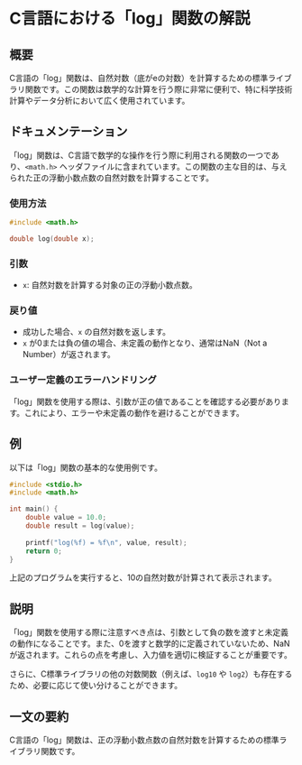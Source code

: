 <!--
Meta Description: # C言語における「log」関数の解説 ## 概要 C言語の「log」関数は、自然対数（底がeの対数）を計算するための標準ライブラリ関数です。この関数は数学的な計算を行う際に非常に便利で、特に科学技術計算やデータ分析において広く使用されています。 ## ドキュメンテーション 「log」関数は、C言語...
Meta Keywords: log, double, 関数は, math, include
-->

# C言語における「log」関数の解説

## 概要
C言語の「log」関数は、自然対数（底がeの対数）を計算するための標準ライブラリ関数です。この関数は数学的な計算を行う際に非常に便利で、特に科学技術計算やデータ分析において広く使用されています。

## ドキュメンテーション
「log」関数は、C言語で数学的な操作を行う際に利用される関数の一つであり、`<math.h>` ヘッダファイルに含まれています。この関数の主な目的は、与えられた正の浮動小数点数の自然対数を計算することです。

### 使用方法
```c
#include <math.h>

double log(double x);
```

### 引数
- `x`: 自然対数を計算する対象の正の浮動小数点数。

### 戻り値
- 成功した場合、`x` の自然対数を返します。
- `x` が0または負の値の場合、未定義の動作となり、通常はNaN（Not a Number）が返されます。

### ユーザー定義のエラーハンドリング
「log」関数を使用する際は、引数が正の値であることを確認する必要があります。これにより、エラーや未定義の動作を避けることができます。

## 例
以下は「log」関数の基本的な使用例です。

```c
#include <stdio.h>
#include <math.h>

int main() {
    double value = 10.0;
    double result = log(value);
    
    printf("log(%f) = %f\n", value, result);
    return 0;
}
```

上記のプログラムを実行すると、10の自然対数が計算されて表示されます。

## 説明
「log」関数を使用する際に注意すべき点は、引数として負の数を渡すと未定義の動作になることです。また、0を渡すと数学的に定義されていないため、NaNが返されます。これらの点を考慮し、入力値を適切に検証することが重要です。

さらに、C標準ライブラリの他の対数関数（例えば、`log10` や `log2`）も存在するため、必要に応じて使い分けることができます。

## 一文の要約
C言語の「log」関数は、正の浮動小数点数の自然対数を計算するための標準ライブラリ関数です。